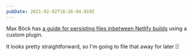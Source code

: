 ```yaml
---
pubDate: 2021-02-02T18:26:04.019Z
---
```


Max Böck has [a guide for persisting files inbetween Netlify builds](https://mxb.dev/blog/persistent-build-folders-netlify/) using a custom plugin.

It looks pretty straightforward, so I'm going to file that away for later 🗄
